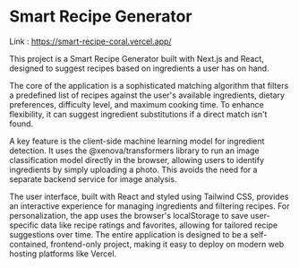Smart Recipe Generator
======================

Link : https://smart-recipe-coral.vercel.app/

This project is a Smart Recipe Generator built with Next.js and React, designed to suggest recipes based on ingredients a user has on hand.

The core of the application is a sophisticated matching algorithm that filters a predefined list of recipes against the user's available ingredients, dietary preferences, difficulty level, and maximum cooking time. To enhance flexibility, it can suggest ingredient substitutions if a direct match isn't found.

A key feature is the client-side machine learning model for ingredient detection. It uses the @xenova/transformers library to run an image classification model directly in the browser, allowing users to identify ingredients by simply uploading a photo. This avoids the need for a separate backend service for image analysis.

The user interface, built with React and styled using Tailwind CSS, provides an interactive experience for managing ingredients and filtering recipes. For personalization, the app uses the browser's localStorage to save user-specific data like recipe ratings and favorites, allowing for tailored recipe suggestions over time. The entire application is designed to be a self-contained, frontend-only project, making it easy to deploy on modern web hosting platforms like Vercel.
